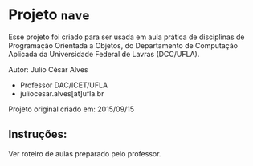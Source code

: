 # Projeto `nave`

Esse projeto foi criado para ser usada em aula prática de disciplinas de 
Programação Orientada a Objetos, do Departamento de Computação Aplicada da
Universidade Federal de Lavras (DCC/UFLA).

Autor: Julio César Alves
- Professor DAC/ICET/UFLA
- juliocesar.alves[at]ufla.br

Projeto original criado em: 2015/09/15

## Instruções:

Ver roteiro de aulas preparado pelo professor.

